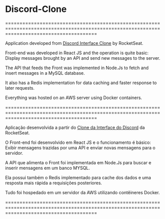 # Discord-Clone

============================================================================================================================================

Application developed from [Discord Interface Clone](https://github.com/rocketseat-content/youtube-clone-discord) by RocketSeat.

Front-end was developed in React JS and the operation is quite basic: Display messages brought by an API and send new messages to the server.

The API that feeds the Front was implemented in Node.Js to fetch and insert messages in a MySQL database.

It also has a Redis implementation for data caching and faster response to later requests.

Everything was hosted on an AWS server using Docker containers. 


============================================================================================================================================


Aplicação desenvolvida a partir do [Clone da Interface do Discord](https://github.com/rocketseat-content/youtube-clone-discord) da RocketSeat.  

O Front-end foi desenvolvido em React JS e o funcionamento é básico: Exibir mensagens trazidas por uma API e enviar novas mensagens para o servidor.  

A API que alimenta o Front foi implementada em Node.Js para buscar e inserir mensagens em um banco MYSQL.  

Ela possui também o Redis implementado para cache dos dados e uma resposta mais rápida a requisições posteriores.  

Tudo foi hospedado em um servidor da AWS utilizando contêineres Docker.  

============================================================================================================================================
